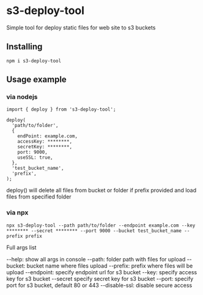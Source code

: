 # s3-deploy-tool

Simple tool for deploy static files for web site to s3 buckets

## Installing

```
npm i s3-deploy-tool
```
## Usage example

### via nodejs

```
import { deploy } from 's3-deploy-tool';

deploy(
  'path/to/folder',
  {
    endPoint: example.com,
    accessKey: ********,
    secretKey: ********,
    port: 9000,
    useSSL: true,
  },
  'test_bucket_name',
  'prefix',
);
```

deploy() will delete all files from bucket or folder if prefix provided and load files from specified folder

### via npx

```
npx s3-deploy-tool --path path/to/folder --endpoint example.com --key ******** --secret ******** --port 9000 --bucket test_bucket_name --prefix prefix
```

Full args list

--help: show all args in console
--path: folder path with files for upload
--bucket: bucket name where files upload
--prefix: prefix where files will be upload
--endpoint: specify endpoint url for s3 bucket
--key: specify access key for s3 bucket
--secret specify secret key for s3 bucket
--port: specify port for s3 bucket, default 80 or 443
--disable-ssl: disable secure access 